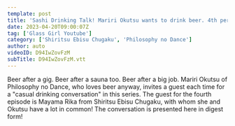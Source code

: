 ```yaml
---
template: post
title: 'Sashi Drinking Talk! Mariri Okutsu wants to drink beer. 4th person, Rika Mayama (Shiritsu Ebisu Chugaku) [Glass Girl / Dialogue Digest]'
date: 2023-04-20T09:00:07Z
tag: ['Glass Girl Youtube']
category: ['Shiritsu Ebisu Chugaku', 'Philosophy no Dance']
author: auto 
videoID: D94IwZovFzM
subTitle: D94IwZovFzM.vtt
---
```

Beer after a gig. Beer after a sauna too. Beer after a big job.
Mariri Okutsu of Philosophy no Dance, who loves beer anyway, invites a guest each time for a "casual drinking conversation" in this series.
The guest for the fourth episode is Mayama Rika from Shiritsu Ebisu Chugaku, with whom she and Okutsu have a lot in common!
The conversation is presented here in digest form!